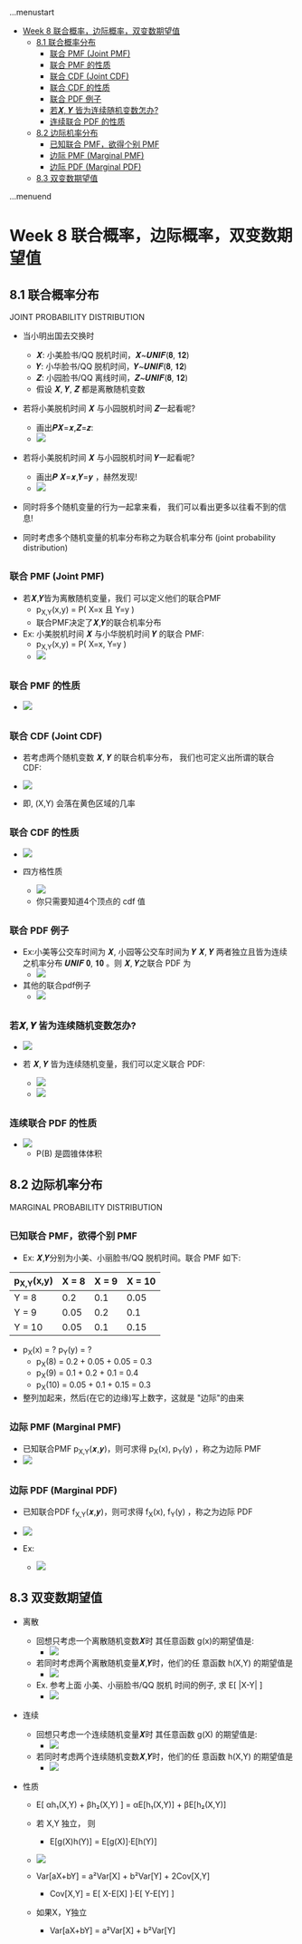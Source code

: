 ...menustart

- [Week 8  联合概率，边际概率，双变数期望值](#e843c56c869db7fe719b4a98d2dceadd)
    - [8.1 联合概率分布](#7a6e0b2a0774b9a999a5e891f7cc3d2c)
        - [联合 PMF (Joint PMF)](#ecfdf56b8825bb6021bc398b2687da18)
        - [联合 PMF 的性质](#12c3181de32d16311d0a1a1c713d480c)
        - [联合 CDF (Joint CDF)](#ae2555933cfea0bde5a2585b0d731631)
        - [联合 CDF 的性质](#2ddfa5d23aecf6d8e642c4f5063fa615)
        - [联合 PDF 例子](#82a4552a73f360a69c244464918476f9)
        - [若𝑿, 𝒀 皆为连续随机变数怎办?](#62cff33c593fc9c62714039fbd68d2f3)
        - [连续联合 PDF 的性质](#81b351c0506c1a71878441a0a81088d1)
    - [8.2 边际机率分布](#2ddbe1ee6b0b9481c8a52627056fedd5)
        - [已知联合 PMF，欲得个别 PMF](#41d4f6592d31a4b16ba8e2d84689f26b)
        - [边际 PMF (Marginal PMF)](#88467bd1b22479904c4cda0b92cbed46)
        - [边际 PDF (Marginal PDF)](#dcfc73f8fb33ef1e323fa7af282e7f12)
    - [8.3 双变数期望值](#b7c12c38cf6f0bd638bb87f785c54a6b)

...menuend


<h2 id="e843c56c869db7fe719b4a98d2dceadd"></h2>


# Week 8  联合概率，边际概率，双变数期望值

<h2 id="7a6e0b2a0774b9a999a5e891f7cc3d2c"></h2>


## 8.1 联合概率分布 

JOINT PROBABILITY DISTRIBUTION

- 当小明出国去交换时
    - 𝑿: 小美脸书/QQ 脱机时间，𝑿~𝑼𝑵𝑰𝑭(𝟖, 𝟏𝟐)
    - 𝒀: 小华脸书/QQ 脱机时间，𝒀~𝑼𝑵𝑰𝑭(𝟖, 𝟏𝟐)
    - 𝒁: 小园脸书/QQ 离线时间，𝒁~𝑼𝑵𝑰𝑭(𝟖, 𝟏𝟐)
    - 假设 𝑿, 𝒀, 𝒁 都是离散随机变数
- 若将小美脱机时间 𝑿 与小园脱机时间 𝒁一起看呢?
    - 画出𝑷𝑿=𝒙,𝒁=𝒛:
    - ![](../imgs/TU_prob2_8.1_01.png)
- 若将小美脱机时间 𝑿 与小园脱机时间 𝒀一起看呢?
    - 画出𝑷 𝑿=𝒙,𝒀=𝒚 ，赫然发现!
    - ![](../imgs/TU_prob2_8.1_02.png)


- 同时将多个随机变量的行为一起拿来看， 我们可以看出更多以往看不到的信息!
- 同时考虑多个随机变量的机率分布称之为联合机率分布 (joint probability distribution)

<h2 id="ecfdf56b8825bb6021bc398b2687da18"></h2>


### 联合 PMF (Joint PMF)

- 若𝑿,𝒀皆为离散随机变量，我们 可以定义他们的联合PMF
    - p<sub>X,Y</sub>(x,y) = P( X=x 且 Y=y )
    - 联合PMF决定了𝑿,𝒀的联合机率分布
- Ex: 小美脱机时间 𝑿 与小华脱机时间 𝒀 的联合 PMF:
    - p<sub>X,Y</sub>(x,y) = P( X=x, Y=y )
    - ![](../imgs/TU_prob2_8.1_02.png)


<h2 id="12c3181de32d16311d0a1a1c713d480c"></h2>


### 联合 PMF 的性质

- ![](../imgs/TU_prob2_8.1_03.png)

<h2 id="ae2555933cfea0bde5a2585b0d731631"></h2>


### 联合 CDF (Joint CDF)

- 若考虑两个随机变数 𝑿, 𝒀 的联合机率分布， 我们也可定义出所谓的联合 CDF:

- ![](../imgs/TU_prob2_8.1_04.png)

- 即, (X,Y) 会落在黄色区域的几率


<h2 id="2ddfa5d23aecf6d8e642c4f5063fa615"></h2>


### 联合 CDF 的性质

- ![](../imgs/TU_prob2_joint_CDF_prop1.png)


- 四方格性质
    - ![](../imgs/TU_prob2_joint_CDF_prop2.png)
    - 你只需要知道4个顶点的 cdf 值




<h2 id="82a4552a73f360a69c244464918476f9"></h2>


### 联合 PDF 例子

- Ex:小美等公交车时间为 𝑿, 小园等公交车时间为 𝒀 𝑿, 𝒀 两者独立且皆为连续之机率分布 𝑼𝑵𝑰𝑭 𝟎, 𝟏𝟎 。则 𝑿, 𝒀之联合 PDF 为
    - ![](../imgs/TU_prob2_joint_ex1.png)
- 其他的联合pdf例子
    - ![](../imgs/TU_prob2_joint_ex2.png)


<h2 id="62cff33c593fc9c62714039fbd68d2f3"></h2>


### 若𝑿, 𝒀 皆为连续随机变数怎办?

- ![](../imgs/TU_prob2_8.1_cont_joint_pdf1.png)

- 若 𝑿, 𝒀 皆为连续随机变量，我们可以定义联合 PDF:
    - ![](../imgs/TU_prob2_8.1_cont_joint_pdf2.png)
    - ![](../imgs/TU_prob2_8.1_cont_joint_pdf3.png)


<h2 id="81b351c0506c1a71878441a0a81088d1"></h2>


### 连续联合 PDF 的性质 

- ![](../imgs/TU_prob2_cont_joint_pdf_prop.png)
    - P(B) 是圆锥体体积


<h2 id="2ddbe1ee6b0b9481c8a52627056fedd5"></h2>


## 8.2 边际机率分布

MARGINAL PROBABILITY DISTRIBUTION

<h2 id="41d4f6592d31a4b16ba8e2d84689f26b"></h2>


### 已知联合 PMF，欲得个别 PMF

- Ex: 𝑿,𝒀分别为小美、小丽脸书/QQ 脱机时间。联合 PMF 如下:

p<sub>X,Y</sub>(x,y) | X = 8 | X = 9 | X = 10
--- | --- | --- | --- 
Y = 8 | 0.2 | 0.1 | 0.05
Y = 9 | 0.05 | 0.2 | 0.1
Y = 10 | 0.05 | 0.1 | 0.15

- p<sub>X</sub>(x) = ?   p<sub>Y</sub>(y) = ?
    - p<sub>X</sub>(8) = 0.2 + 0.05 + 0.05 = 0.3
    - p<sub>X</sub>(9) = 0.1 + 0.2 + 0.1 = 0.4
    - p<sub>X</sub>(10) = 0.05 + 0.1 + 0.15 = 0.3
- 整列加起来，然后(在它的边缘)写上数字，这就是 "边际"的由来


<h2 id="88467bd1b22479904c4cda0b92cbed46"></h2>


### 边际 PMF (Marginal PMF)

- 已知联合PMF p<sub>X,Y</sub>(𝒙,𝒚)，则可求得 p<sub>X</sub>(x), p<sub>Y</sub>(y) ，称之为边际 PMF
- ![](../imgs/TU_prob2_8.2_02.png)


<h2 id="dcfc73f8fb33ef1e323fa7af282e7f12"></h2>


### 边际 PDF (Marginal PDF)

- 已知联合PDF f<sub>X,Y</sub>(𝒙,𝒚)，则可求得 f<sub>X</sub>(x), f<sub>Y</sub>(y) ，称之为边际 PDF
- ![](../imgs/TU_prob2_8.2_01.png)

- Ex:
    - ![](../imgs/TU_prob2_8.2_ex1.png)



<h2 id="b7c12c38cf6f0bd638bb87f785c54a6b"></h2>


## 8.3 双变数期望值

- 离散
    - 回想只考虑一个离散随机变数𝑿时 其任意函数 g(x)的期望值是:
        - ![](../imgs/TU_prob2_8.1_E1.png)
    - 若同时考虑两个离散随机变量𝑿,𝒀时，他们的任 意函数 h(X,Y) 的期望值是
        - ![](../imgs/TU_prob2_8.1_E2.png)
    - Ex. 参考上面 小美、小丽脸书/QQ 脱机 时间的例子, 求 E[ |X-Y| ]
        - ![](../imgs/TU_prob2_8.1_E3.png)

- 连续
    - 回想只考虑一个连续随机变量𝑿时 其任意函数 g(X) 的期望值是:
        - ![](../imgs/TU_prob2_8.1_E4.png)
    - 若同时考虑两个连续随机变数𝑿,𝒀时，他们的任 意函数 h(X,Y) 的期望值是
        - ![](../imgs/TU_prob2_8.1_E5.png)

- 性质
    - E[ αh₁(X,Y) + βh₂(X,Y) ] =  αE[h₁(X,Y)] + βE[h₂(X,Y)]
    - 若 X,Y 独立， 则
        - E[g(X)h(Y)] = E[g(X)]·E[h(Y)]
    - ![](../imgs/TU_prob2_8.1_var.png)

    - Var[aX+bY] = a²Var[X] + b²Var[Y] + 2Cov[X,Y]
        - Cov[X,Y] = E[ X-E[X] ]·E[ Y-E[Y] ]
    - 如果X，Y独立
        - Var[aX+bY] = a²Var[X] + b²Var[Y]


